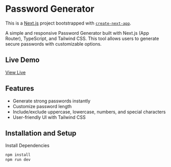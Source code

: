 # Password Generator

This is a [Next.js](https://nextjs.org) project bootstrapped with [`create-next-app`](https://nextjs.org/docs/app/api-reference/cli/create-next-app).

A simple and responsive Password Generator built with Next.js (App Router), TypeScript, and Tailwind CSS. This tool allows users to generate secure passwords with customizable options.

## Live Demo
[View Live](https://genpassword-app.vercel.app/)

## Features
- Generate strong passwords instantly
- Customize password length
- Include/exclude uppercase, lowercase, numbers, and special characters
- User-friendly UI with Tailwind CSS

## Installation and Setup
Install Dependencies
```sh
npm install
npm run dev

